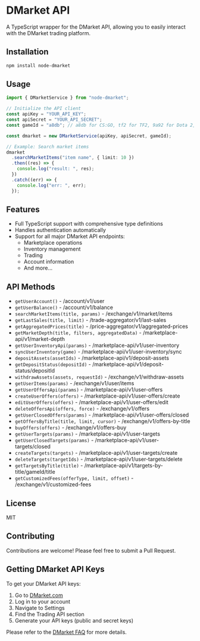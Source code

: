 # DMarket API

A TypeScript wrapper for the DMarket API, allowing you to easily interact with the DMarket trading platform.

## Installation

```bash
npm install node-dmarket
```

## Usage

```typescript
import { DMarketService } from "node-dmarket";

// Initialize the API client
const apiKey = "YOUR_API_KEY";
const apiSecret = "YOUR_API_SECRET";
const gameId = "a8db"; // a8db for CS:GO, tf2 for TF2, 9a92 for Dota 2, rust for Rust

const dmarket = new DMarketService(apiKey, apiSecret, gameId);

// Example: Search market items
dmarket
  .searchMarketItems("item name", { limit: 10 })
  .then((res) => {
    console.log("result: ", res);
  })
  .catch((err) => {
    console.log("err: ", err);
  });
```

## Features

- Full TypeScript support with comprehensive type definitions
- Handles authentication automatically
- Support for all major DMarket API endpoints:
  - Marketplace operations
  - Inventory management
  - Trading
  - Account information
  - And more...

## API Methods

- `getUserAccount()` - /account/v1/user
- `getUserBalance()` - /account/v1/balance
- `searchMarketItems(title, params)` - /exchange/v1/market/items
- `getLastSales(title, limit)` - /trade-aggregator/v1/last-sales
- `getAggregatedPrices(title)` - /price-aggregator/v1/aggregated-prices
- `getMarketDepth(title, filters, aggregatedData)` - /marketplace-api/v1/market-depth
- `getUserInventoryApi(params)` - /marketplace-api/v1/user-inventory
- `syncUserInventory(game)` - /marketplace-api/v1/user-inventory/sync
- `depositAssets(assetIds)` - /marketplace-api/v1/deposit-assets
- `getDepositStatus(depositId)` - /marketplace-api/v1/deposit-status/depositId
- `withdrawAssets(assets, requestId)` - /exchange/v1/withdraw-assets
- `getUserItems(params)` - /exchange/v1/user/items
- `getUserOffersApi(params)` - /marketplace-api/v1/user-offers
- `createUserOffers(offers)` - /marketplace-api/v1/user-offers/create
- `editUserOffers(offers)` - /marketplace-api/v1/user-offers/edit
- `deleteOffersApi(offers, force)` - /exchange/v1/offers
- `getUserClosedOffers(params)` - /marketplace-api/v1/user-offers/closed
- `getOffersByTitle(title, limit, cursor)` - /exchange/v1/offers-by-title
- `buyOffers(offers)` - /exchange/v1/offers-buy
- `getUserTargets(params)` - /marketplace-api/v1/user-targets
- `getUserClosedTargets(params)` - /marketplace-api/v1/user-targets/closed
- `createTargets(targets)` - /marketplace-api/v1/user-targets/create
- `deleteTargets(targetIds)` - /marketplace-api/v1/user-targets/delete
- `getTargetsByTitle(title)` - /marketplace-api/v1/targets-by-title/gameId/title
- `getCustomizedFees(offerType, limit, offset)` - /exchange/v1/customized-fees

## License

MIT

## Contributing

Contributions are welcome! Please feel free to submit a Pull Request.

## Getting DMarket API Keys

To get your DMarket API keys:

1. Go to [DMarket.com](https://dmarket.com/)
2. Log in to your account
3. Navigate to Settings
4. Find the Trading API section
5. Generate your API keys (public and secret keys)

Please refer to the [DMarket FAQ](https://dmarket.com/faq#tradingAPI) for more details.
